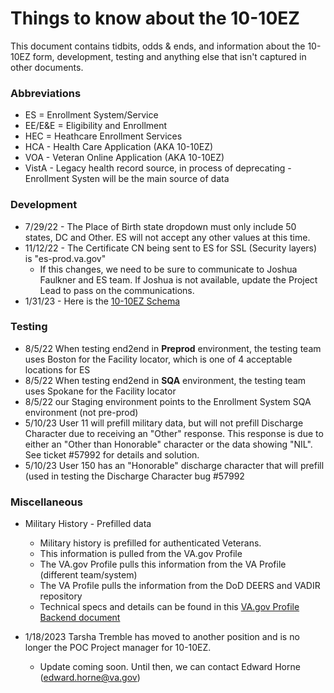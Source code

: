 # Things to know about the 10-10EZ
This document contains tidbits, odds & ends, and information about the 10-10EZ form, development, testing and anything else that isn't captured in other documents.

### Abbreviations
- ES = Enrollment System/Service
- EE/E&E = Eligibility and Enrollment
- HEC = Heathcare Enrollment Services
- HCA - Health Care Application (AKA 10-10EZ)
- VOA - Veteran Online Application (AKA 10-10EZ)
- VistA - Legacy health record source, in process of deprecating - Enrollment Systen will be the main source of data

### Development
- 7/29/22 - The Place of Birth state dropdown must only include 50 states, DC and Other. ES will not accept any other values at this time.
- 11/12/22 - The Certificate CN being sent to ES for SSL (Security layers) is "es-prod.va.gov"  
     - If this changes, we need to be sure to communicate to Joshua Faulkner and ES team.  If Joshua is not available, update the Project Lead to pass on the communications.
- 1/31/23 - Here is the [10-10EZ Schema](https://github.com/department-of-veterans-affairs/vets-json-schema/blob/eccf2e8f98967e2d8841331935e8f8ce8a36e74d/dist/10-10EZ-schema.json)



### Testing
- 8/5/22 When testing end2end in **Preprod** environment, the testing team uses Boston for the Facility locator, which is one of 4 acceptable locations for ES
- 8/5/22 When testing end2end in **SQA** environment, the testing team uses Spokane for the Facility locator
- 8/5/22 our Staging environment points to the Enrollment System SQA environment (not pre-prod)
- 5/10/23 User 11 will prefill military data, but will not prefill Discharge Character due to receiving an "Other" response.  This response is due to either an "Other than Honorable" character or the data showing "NIL".  See ticket #57992 for details and solution.
- 5/10/23 User 150 has an "Honorable" discharge character that will prefill (used in testing the Discharge Character bug #57992


### Miscellaneous
- Military History - Prefilled data
     - Military history is prefilled for authenticated Veterans.
     - This information is pulled from the VA.gov Profile
     - The VA.gov Profile pulls this information from the VA Profile (different team/system)
     - The VA Profile pulls the information from the DoD DEERS and VADIR repository
     - Technical specs and details can be found in this [VA.gov Profile Backend document](https://github.com/department-of-veterans-affairs/va.gov-team-sensitive/blob/master/products/identity-personalization/profile/military_info/backend_documentation.md)

- 1/18/2023 Tarsha Tremble has moved to another position and is no longer the POC Project manager for 10-10EZ.
     - Update coming soon.  Until then, we can contact Edward Horne (edward.horne@va.gov)
